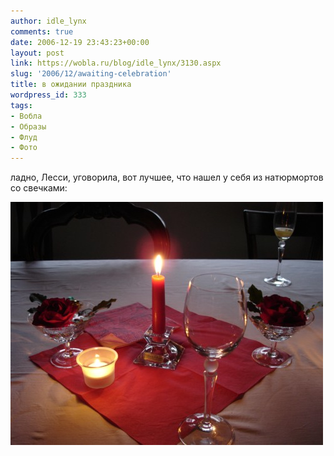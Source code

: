 ```yaml
---
author: idle_lynx
comments: true
date: 2006-12-19 23:43:23+00:00
layout: post
link: https://wobla.ru/blog/idle_lynx/3130.aspx
slug: '2006/12/awaiting-celebration'
title: в ожидании праздника
wordpress_id: 333
tags:
- Вобла
- Образы
- Флуд
- Фото
---
```


ладно, Лесси, уговорила, вот лучшее, что нашел у себя из натюрмортов со свечками:

![Awaiting](images/2007/05/6100139b-f871-4ceb-aac6-1688ef67be91.jpg)

